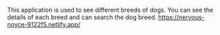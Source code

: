 This application is used to see different breeds of dogs. You can see the details of each breed and can search the dog breed.
https://nervous-noyce-9122f5.netlify.app/
